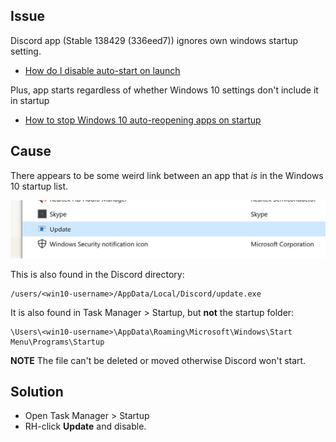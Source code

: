 ## Issue

Discord app (Stable 138429 (336eed7)) ignores own windows startup setting.

* [How do I disable auto-start on launch](https://support.discord.com/hc/en-us/articles/211339918-How-do-I-disable-auto-start-on-launch-)

Plus, app starts regardless of whether Windows 10 settings don't include it in startup

* [How to stop Windows 10 auto-reopening apps on startup](https://www.wisecleaner.com/how-to/131-how-to-stop-windows-10-from-auto-reopening-applications-after-restart.html)

## Cause

There appears to be some weird link between an app that *is* in the Windows 10 startup list.

![update app in task manager>startup](discord-update-startup-app.jpg)

This is also found in the Discord directory:

```
/users/<win10-username>/AppData/Local/Discord/update.exe
```

It is also found in Task Manager > Startup, but **not** the startup folder:

```
\Users\<win10-username>\AppData\Roaming\Microsoft\Windows\Start Menu\Programs\Startup
```

**NOTE** The file can't be deleted or moved otherwise Discord won't start.

## Solution

* Open Task Manager > Startup
* RH-click **Update** and disable.
